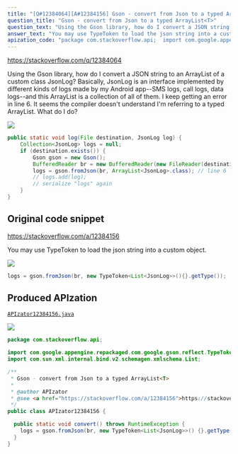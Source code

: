 ```yaml
---
title: "[Q#12384064][A#12384156] Gson - convert from Json to a typed ArrayList<T>"
question_title: "Gson - convert from Json to a typed ArrayList<T>"
question_text: "Using the Gson library, how do I convert a JSON string to an ArrayList of a custom class JsonLog? Basically, JsonLog is an interface implemented by different kinds of logs made by my Android app--SMS logs, call logs, data logs--and this ArrayList is a collection of all of them. I keep getting an error in line 6. It seems the compiler doesn't understand I'm referring to a typed ArrayList. What do I do?"
answer_text: "You may use TypeToken to load the json string into a custom object."
apization_code: "package com.stackoverflow.api;  import com.google.appengine.repackaged.com.google.gson.reflect.TypeToken; import com.sun.xml.internal.bind.v2.schemagen.xmlschema.List;  /**  * Gson - convert from Json to a typed ArrayList<T>  *  * @author APIzator  * @see <a href=\"https://stackoverflow.com/a/12384156\">https://stackoverflow.com/a/12384156</a>  */ public class APIzator12384156 {    public static void convert() throws RuntimeException {     logs = gson.fromJson(br, new TypeToken<List<JsonLog>>() {}.getType());   } }"
---
```


https://stackoverflow.com/q/12384064

Using the Gson library, how do I convert a JSON string to an ArrayList of a custom class JsonLog? Basically, JsonLog is an interface implemented by different kinds of logs made by my Android app--SMS logs, call logs, data logs--and this ArrayList is a collection of all of them. I keep getting an error in line 6.
It seems the compiler doesn&#x27;t understand I&#x27;m referring to a typed ArrayList. What do I do?


<div class="code-logo"><img src="/stackoverflow.png" /></div>

```java
public static void log(File destination, JsonLog log) {
    Collection<JsonLog> logs = null;
    if (destination.exists()) {
        Gson gson = new Gson();
        BufferedReader br = new BufferedReader(new FileReader(destination));
        logs = gson.fromJson(br, ArrayList<JsonLog>.class); // line 6
        // logs.add(log);
        // serialize "logs" again
    }
}
```


## Original code snippet

https://stackoverflow.com/a/12384156

You may use TypeToken to load the json string into a custom object.

<div class="code-logo"><img src="/stackoverflow.png" /></div>

```java
logs = gson.fromJson(br, new TypeToken<List<JsonLog>>(){}.getType());
```

## Produced APIzation

[`APIzator12384156.java`](https://github.com/pasqualesalza/apization-temp-data/raw/master/search/APIzator12384156.java)

<div class="code-logo"><img src="/apizator.png" /></div>

```java
package com.stackoverflow.api;

import com.google.appengine.repackaged.com.google.gson.reflect.TypeToken;
import com.sun.xml.internal.bind.v2.schemagen.xmlschema.List;

/**
 * Gson - convert from Json to a typed ArrayList<T>
 *
 * @author APIzator
 * @see <a href="https://stackoverflow.com/a/12384156">https://stackoverflow.com/a/12384156</a>
 */
public class APIzator12384156 {

  public static void convert() throws RuntimeException {
    logs = gson.fromJson(br, new TypeToken<List<JsonLog>>() {}.getType());
  }
}

```